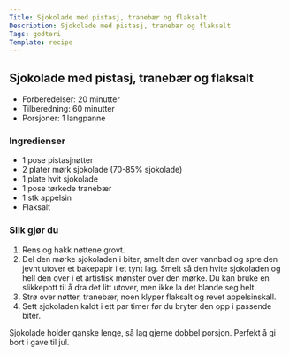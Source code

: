 ```yaml
---
Title: Sjokolade med pistasj, tranebær og flaksalt
Description: Sjokolade med pistasj, tranebær og flaksalt
Tags: godteri
Template: recipe
---
```

## Sjokolade med pistasj, tranebær og flaksalt
<!-- ![Naan bread](%assets_url%/naan.jpg) -->

- Forberedelser: 20 minutter
- Tilberedning: 60 minutter
- Porsjoner: 1 langpanne

### Ingredienser
<!-- for eksempel - 7g tørrgjær -->

- 1 pose pistasjnøtter
- 2 plater mørk sjokolade (70-85% sjokolade)
- 1 plate hvit sjokolade
- 1 pose tørkede tranebær
- 1 stk appelsin
- Flaksalt

### Slik gjør du

1. Rens og hakk nøttene grovt.
2. Del den mørke sjokoladen i biter, smelt den over vannbad og spre den jevnt utover et bakepapir i et tynt lag. Smelt så den hvite sjokoladen og hell den over i et artistisk mønster over den mørke. Du kan bruke en slikkepott til å dra det litt utover, men ikke la det blande seg helt.
3. Strø over nøtter, tranebær, noen klyper flaksalt og revet appelsinskall.
4. Sett sjokoladen kaldt i ett par timer før du bryter den opp i passende biter.

Sjokolade holder ganske lenge, så lag gjerne dobbel porsjon. Perfekt å gi bort i gave til jul.
